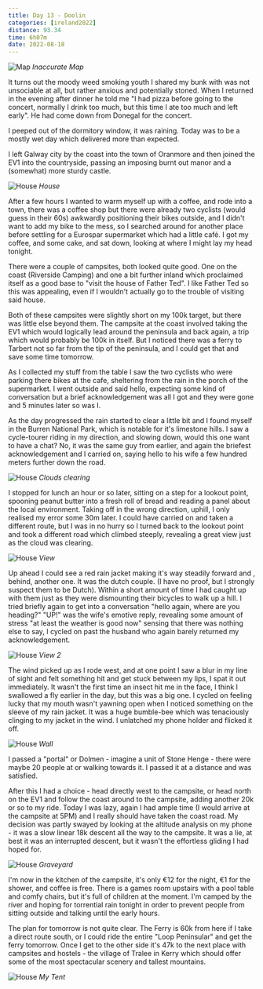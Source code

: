 ```yaml
--- 
title: Day 13 - Doolin
categories: [ireland2022]
distance: 93.34
time: 6h07m
date: 2022-08-18
---
```


![Map](/images/ireland2022/20220818_map.jpg) 
*Inaccurate Map*

It turns out the moody weed smoking youth I shared my bunk with was not
unsociable at all, but rather anxious and potentially stoned. When I
returned in the evening after dinner he told me "I had pizza before going to
the concert, normally I drink too much, but this time I ate too much and left
early". He had come down from Donegal for the concert.

I peeped out of the dormitory window, it was raining. Today was to be a mostly
wet day which delivered more than expected.

I left Galway city by the coast into the town of Oranmore and then joined the
EV1 into the countryside, passing an imposing burnt out manor and a (somewhat) more
sturdy castle.

![House](/images/ireland2022/20220818_1.jpg) 
*House*

After a few hours I wanted to warm myself up with a coffee, and rode into a
town, there was a coffee shop but there were already two cyclists (would guess
in their 60s) awkwardly positioning their bikes outside, and I didn't want to
add my bike to the mess, so I searched around for another place before
settling for a Eurospar supermarket which had a little café. I got my coffee,
and some cake, and sat down, looking at where I might lay my head tonight.

There were a couple of campsites, both looked quite good. One on the coast
(Riverside Camping) and one a bit further inland which proclaimed itself as a
good base to "visit the house of Father Ted". I like Father Ted so this was
appealing, even if I wouldn't actually go to the trouble of visiting said
house.

Both of these campsites were slightly short on my 100k target, but there was
little else beyond them. The campsite at the coast involved taking the EV1
which would logically lead around the peninsula and back again, a trip
which would probably be 100k in itself. But I noticed there was a ferry to
Tarbert not so far from the tip of the peninsula, and I could get that and
save some time tomorrow.

As I collected my stuff from the table I saw the two cyclists who were parking
there bikes at the cafe, sheltering from the rain in the porch of the
supermarket. I went outside and said hello, expecting some kind of
conversation but a brief acknowledgement was all I got and they were gone and
5 minutes later so was I.

As the day progressed the rain started to clear a little bit and I found
myself in the Burren National Park, which is notable for it's limestone hills.
I saw a cycle-tourer riding in my direction, and slowing down, would this one
want to have a chat? No, it was the same guy from earlier, and again the
briefest acknowledgement and I carried on, saying hello to his wife a few
hundred meters further down the road.

![House](/images/ireland2022/20220818_2.jpg) 
*Clouds clearing*

I stopped for lunch an hour or so later, sitting on a step for a lookout
point, spooning peanut butter into a fresh roll of bread and reading a panel
about the local environment. Taking off in the wrong direction, uphill, I only
realised my error some 30m later. I could have carried on and taken a
different route, but I was in no hurry so I turned back to the lookout point
and took a different road which climbed steeply, revealing a great view just
as the cloud was clearing.

![House](/images/ireland2022/20220818_3.jpg) 
*View*

Up ahead I could see a red rain jacket making it's way steadily forward and
, behind, another one. It was the dutch couple. (I have no proof, but I strongly
suspect them to be Dutch). Within a short amount of time I had caught up with
them just as they were dismounting their bicycles to walk up a hill. I tried
briefly again to get into a conversation "hello again, where are you heading?"
"UP!" was the wife's emotive reply, revealing some amount of stress "at least
the weather is good now" sensing that there was nothing else to say, I cycled
on past the husband who again barely returned my acknowledgement.

![House](/images/ireland2022/20220818_4.jpg) 
*View 2*

The wind picked up as I rode west, and at one point I saw a blur in my line of
sight and felt something hit and get stuck between my lips, I spat it out
immediately. It wasn't the first time an insect hit me in the face, I think I
swallowed a fly earlier in the day, but this was a big one. I cycled on
feeling lucky that my mouth wasn't yawning open when I noticed something on
the sleeve of my rain jacket. It was a huge bumble-bee which was tenaciously
clinging to my jacket in the wind. I unlatched my phone holder and flicked it
off.

![House](/images/ireland2022/20220818_5.jpg) 
*Wall*

I passed a "portal" or Dolmen - imagine a unit of Stone Henge - there were
maybe 20 people at or walking towards it. I passed it at a distance and was
satisfied.

After this I had a choice - head directly west to the campsite, or head north
on the EV1 and follow the coast around to the campsite, adding another 20k or
so to my ride. Today I was lazy, again I had ample time (I would arrive at the
campsite at 5PM) and I really should have taken the coast road. My decision
was partly swayed by looking at the altitude analysis on my phone - it was a
slow linear 18k descent all the way to the campsite. It was a lie, at best it
was an interrupted descent, but it wasn't the effortless gliding I had hoped
for.

![House](/images/ireland2022/20220818_6.jpg) 
*Graveyard*

I'm now in the kitchen of the campsite, it's only €12 for the night, €1 for
the shower, and coffee is free. There is a games room upstairs with a pool
table and comfy chairs, but it's full of children at the moment. I'm camped by
the river and hoping for torrential rain tonight in order to prevent people
from sitting outside and talking until the early hours.

The plan for tomorrow is not quite clear. The Ferry is 60k from here if I take
a direct route south, or I could ride the entire "Loop Peninsular" and get the
ferry tomorrow. Once I get to the other side it's 47k to the next place with
campsites and hostels - the village of Tralee in Kerry which should offer some
of the most spectacular scenery and tallest mountains.

![House](/images/ireland2022/20220818_7.jpg) 
*My Tent*













